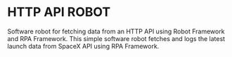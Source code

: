 # HTTP API ROBOT

Software robot for fetching data from an HTTP API using Robot Framework and RPA Framework.
This simple software robot fetches and logs the latest launch data from SpaceX API using RPA Framework.